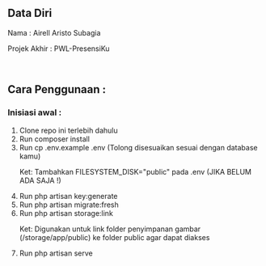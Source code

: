 <h2>Data Diri</h2>
<p>Nama : Airell Aristo Subagia</p>
<p>Projek Akhir : PWL-PresensiKu</p>
<br>

<h2>Cara Penggunaan :</h2>
<h3>Inisiasi awal :</h3>
<ol> 
    <li>Clone repo ini terlebih dahulu</li>
    <li>Run composer install</li>
    <li>Run cp .env.example .env (Tolong disesuaikan sesuai dengan database kamu)</li>
    <p>Ket: Tambahkan FILESYSTEM_DISK="public" pada .env (JIKA BELUM ADA SAJA !)</p>
    <li>Run php artisan key:generate</li>
    <li>Run php artisan migrate:fresh</li>
    <li>Run php artisan storage:link</li>
    <p>Ket: Digunakan untuk link folder penyimpanan gambar (/storage/app/public) ke folder public agar dapat diakses</p>
    <li>Run php artisan serve</li>
</ol>
